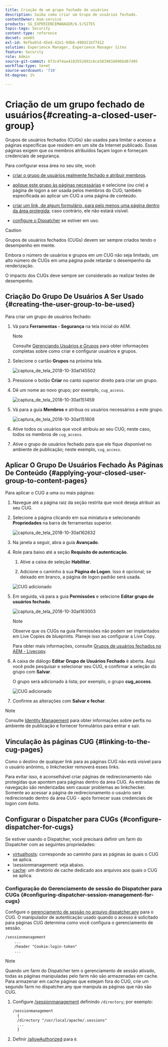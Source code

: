 ```yaml
---
title: Criação de um grupo fechado de usuários
description: Saiba como criar um Grupo de usuários fechado.
contentOwner: msm-service
products: SG_EXPERIENCEMANAGER/6.5/SITES
topic-tags: Security
content-type: reference
docset: aem65
exl-id: 9efba91d-45e8-42e1-9db6-490d21bf7412
solution: Experience Manager, Experience Manager Sites
feature: Security
role: Admin
source-git-commit: 6f3c4f4aa4183552492c6ce5039816896bd67495
workflow-type: tm+mt
source-wordcount: '710'
ht-degree: 1%

---
```


# Criação de um grupo fechado de usuários{#creating-a-closed-user-group}

Grupos de usuários fechados (CUGs) são usados para limitar o acesso a páginas específicas que residem em um site da Internet publicado. Essas páginas exigem que os membros atribuídos façam logon e forneçam credenciais de segurança.

Para configurar essa área no seu site, você:

* [criar o grupo de usuários realmente fechado e atribuir membros](#creating-the-user-group-to-be-used).

* [aplique este grupo às páginas necessárias](#applying-your-closed-user-group-to-content-pages) e selecione (ou crie) a página de logon a ser usada pelos membros do CUG; também especificada ao aplicar um CUG a uma página de conteúdo.

* [criar um link, de algum formulário, para pelo menos uma página dentro da área protegida](#linking-to-the-cug-pages); caso contrário, ele não estará visível.

* [configure o Dispatcher](#configure-dispatcher-for-cugs) se estiver em uso.

>[!CAUTION]
>
>Grupos de usuários fechados (CUGs) devem ser sempre criados tendo o desempenho em mente.
>
>Embora o número de usuários e grupos em um CUG não seja limitado, um alto número de CUGs em uma página pode retardar o desempenho da renderização.
>
>O impacto dos CUGs deve sempre ser considerado ao realizar testes de desempenho.

## Criação Do Grupo De Usuários A Ser Usado {#creating-the-user-group-to-be-used}

Para criar um grupo de usuários fechado:

1. Vá para **Ferramentas - Segurança** na tela inicial do AEM.

   >[!NOTE]
   >
   >Consulte [Gerenciando Usuários e Grupos](/help/sites-administering/security.md#managing-users-and-groups) para obter informações completas sobre como criar e configurar usuários e grupos.

1. Selecione o cartão **Grupos** na próxima tela.

   ![captura_de_tela_2018-10-30at145502](assets/screenshot_2018-10-30at145502.png)

1. Pressione o botão **Criar** no canto superior direito para criar um grupo.
1. Dê um nome ao novo grupo; por exemplo, `cug_access`.

   ![captura_de_tela_2018-10-30at151459](assets/screenshot_2018-10-30at151459.png)

1. Vá para a guia **Membros** e atribua os usuários necessários a este grupo.

   ![captura_de_tela_2018-10-30at151808](assets/screenshot_2018-10-30at151808.png)

1. Ative todos os usuários que você atribuiu ao seu CUG; neste caso, todos os membros de `cug_access`.
1. Ative o grupo de usuários fechado para que ele fique disponível no ambiente de publicação; neste exemplo, `cug_access`.

## Aplicar O Grupo De Usuários Fechado Às Páginas De Conteúdo {#applying-your-closed-user-group-to-content-pages}

Para aplicar o CUG a uma ou mais páginas:

1. Navegue até a página raiz da seção restrita que você deseja atribuir ao seu CUG.
1. Selecione a página clicando em sua miniatura e selecionando **Propriedades** na barra de ferramentas superior.

   ![captura_de_tela_2018-10-30at162632](assets/screenshot_2018-10-30at162632.png)

1. Na janela a seguir, abra a guia **Avançado**.

1. Role para baixo até a seção **Requisito de autenticação**.

   1. Ative a caixa de seleção **Habilitar**.

   1. Adicione o caminho à sua **Página de Logon**.
Isso é opcional; se deixado em branco, a página de logon padrão será usada.

   ![CUG adicionado](assets/cug-authentication-requirement.png)

1. Em seguida, vá para a guia **Permissões** e selecione **Editar grupo de usuários fechado**.

   ![captura_de_tela_2018-10-30at163003](assets/screenshot_2018-10-30at163003.png)

   >[!NOTE]
   >
   >Observe que os CUGs na guia Permissões não podem ser implantados em Live Copies de blueprints. Planeje isso ao configurar a Live Copy.
   >
   >Para obter mais informações, consulte [Grupos de usuários fechados no AEM - Livecopy](closed-user-groups.md#aem-livecopy).

1. A caixa de diálogo **Editar Grupo de Usuários Fechado** é aberta. Aqui você pode pesquisar e selecionar seu CUG, e confirmar a seleção do grupo com **Salvar**.

   O grupo será adicionado à lista; por exemplo, o grupo **cug_access**.

   ![CUG adicionado](assets/cug-added.png)

1. Confirme as alterações com **Salvar e fechar**.

>[!NOTE]
>
>Consulte [Identity Management](/help/sites-administering/identity-management.md) para obter informações sobre perfis no ambiente de publicação e fornecer formulários para entrar e sair.

## Vinculação às páginas CUG {#linking-to-the-cug-pages}

Como o destino de qualquer link para as páginas CUG não está visível para o usuário anônimo, o linkchecker removerá esses links.

Para evitar isso, é aconselhável criar páginas de redirecionamento não protegidas que apontem para páginas dentro da área CUG. As entradas de navegação são renderizadas sem causar problemas ao linkchecker. Somente ao acessar a página de redirecionamento o usuário será redirecionado dentro da área CUG - após fornecer suas credenciais de logon com êxito.

## Configurar o Dispatcher para CUGs {#configure-dispatcher-for-cugs}

Se estiver usando o Dispatcher, você precisará definir um farm do Dispatcher com as seguintes propriedades:

* [virtualhosts](https://experienceleague.adobe.com/docs/experience-manager-dispatcher/using/configuring/dispatcher-configuration.html#identifying-virtual-hosts-virtualhosts): corresponde ao caminho para as páginas às quais o CUG se aplica.
* \sessionmanagement: veja abaixo.
* [cache](https://experienceleague.adobe.com/docs/experience-manager-dispatcher/using/configuring/dispatcher-configuration.html#configuring-the-dispatcher-cache-cache): um diretório de cache dedicado aos arquivos aos quais o CUG se aplica.

### Configuração do Gerenciamento de sessão do Dispatcher para CUGs {#configuring-dispatcher-session-management-for-cugs}

Configure o [gerenciamento de sessão no arquivo dispatcher.any](https://experienceleague.adobe.com/docs/experience-manager-dispatcher/using/configuring/dispatcher-configuration.html#enabling-secure-sessions-sessionmanagement) para o CUG. O manipulador de autenticação usado quando o acesso é solicitado para páginas CUG determina como você configura o gerenciamento de sessão.

```xml
/sessionmanagement
    ...
    /header "Cookie:login-token"
    ...
```

>[!NOTE]
>
>Quando um farm do Dispatcher tem o gerenciamento de sessão ativado, todas as páginas manipuladas pelo farm não são armazenadas em cache. Para armazenar em cache páginas que estejam fora do CUG, crie um segundo farm no dispatcher.any
>que manipula as páginas que não são CUG.

1. Configure [/sessionmanagement](https://experienceleague.adobe.com/docs/experience-manager-dispatcher/using/configuring/dispatcher-configuration.html#enabling-secure-sessions-sessionmanagement) definindo `/directory`; por exemplo:

   ```xml
   /sessionmanagement
     {
     /directory "/usr/local/apache/.sessions"
     ...
     }
   ```

1. Definir [/allowAuthorized](https://experienceleague.adobe.com/docs/experience-manager-dispatcher/using/configuring/dispatcher-configuration.html#caching-when-authentication-is-used) para `0`.
